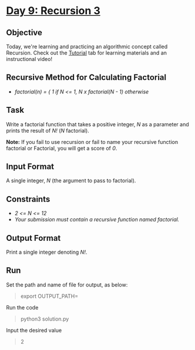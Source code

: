 # [Day 9: Recursion 3](https://www.hackerrank.com/challenges/30-recursion/problem)

## Objective
Today, we're learning and practicing an algorithmic concept called Recursion. Check out the [Tutorial](https://www.hackerrank.com/challenges/30-recursion/tutorial) tab for learning materials and an instructional video!

## Recursive Method for Calculating Factorial
* *factorial(n) = { 1 if N <= 1, N x factorial(N - 1) otherwise*

## Task
Write a factorial function that takes a positive integer, *N* as a parameter and prints the result of *N!* (*N* factorial).

**Note:** If you fail to use recursion or fail to name your recursive function factorial or Factorial, you will get a score of *0*.

## Input Format
A single integer, *N* (the argument to pass to factorial).

## Constraints
* *2 <= N <= 12*
* *Your submission must contain a recursive function named factorial.*

## Output Format
Print a single integer denoting *N!*.

## Run
Set the path and name of file for output, as below:
> export OUTPUT_PATH=<path>

Run the code
> python3 solution.py

Input the desired value
> 2